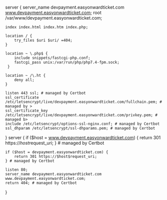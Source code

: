 server {
    server_name devpayment.easyonwardticket.com www.devpayment.easyonwardticket.com;
    root /var/www/devpayment.easyonwardticket.com;

    index index.html index.htm index.php;

    location / {
        try_files $uri $uri/ =404;
    }

    location ~ \.php$ {
        include snippets/fastcgi-php.conf;
        fastcgi_pass unix:/var/run/php/php7.4-fpm.sock;
     }

    location ~ /\.ht {
        deny all;
    }

    listen 443 ssl; # managed by Certbot
    ssl_certificate /etc/letsencrypt/live/devpayment.easyonwardticket.com/fullchain.pem; # managed by >
    ssl_certificate_key /etc/letsencrypt/live/devpayment.easyonwardticket.com/privkey.pem; # managed b>
    include /etc/letsencrypt/options-ssl-nginx.conf; # managed by Certbot
    ssl_dhparam /etc/letsencrypt/ssl-dhparams.pem; # managed by Certbot

}
server {
    if ($host = www.devpayment.easyonwardticket.com) {
        return 301 https://$host$request_uri;
    } # managed by Certbot

    if ($host = devpayment.easyonwardticket.com) {
        return 301 https://$host$request_uri;
    } # managed by Certbot

    listen 80;
    server_name devpayment.easyonwardticket.com www.devpayment.easyonwardticket.com;
    return 404; # managed by Certbot

}